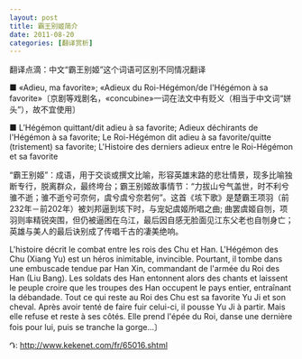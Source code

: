```yaml
---
layout: post
title: 霸王别姬简介
date: 2011-08-20
categories: [翻译赏析]  
---
```


翻译点滴：中文“霸王别姬”这个词语可区别不同情况翻译

■ «Adieu, ma favorite»; «Adieux du Roi-Hégémon/de l'Hégémon à sa favorite»〔京剧等戏剧名，«concubine»一词在法文中有贬义（相当于中文词“姘头”），故不宜使用〕

■ L’Hégémon quittant/dit adieu à sa favorite; Adieux déchirants de l'Hégémon à sa favorite; Le Roi-Hégémon dit adieu à sa favorite/quitte (tristement) sa favorite; L'Histoire des derniers adieux entre le Roi-Hégémon et sa favorite

“霸王别姬”：成语，用于交谈或撰文比喻，形容英雄末路的悲壮情景，现多比喻独断专行，脱离群众，最终垮台；霸王别姬故事情节：“力拔山兮气盖世，时不利兮骓不逝；骓不逝兮可奈何，虞兮虞兮奈若何”。这首《垓下歌》是楚霸王项羽（前232年－前202年）被刘邦逼到垓下时，与宠妃虞姬所唱之曲; 曲罢虞姬自刎，项羽则率精锐突围，但仍被逼困在乌江，最后因自感无脸面见江东父老也自刎身亡；英雄与美人的最后诀别成了传唱千古的凄美绝响。

L'histoire décrit le combat entre les rois des Chu et Han. L'Hégémon des Chu (Xiang Yu) est un héros inimitable, invincible. Pourtant, il tombe dans une embuscade tendue par Han Xin, commandant de l'armée du Roi des Han (Liu Bang). Les soldats des Han entonnent alors des chants et laissent le peuple croire que les troupes des Han occupent le pays entier, entraînant la débandade. Tout ce qui reste au Roi des Chu est sa favorite Yu Ji et son cheval. Après avoir tenté de faire fuir celui-ci, il pousse Yu Ji à partir. Mais elle refuse et reste à ses côtés. Elle prend l'épée du Roi, danse une dernière fois pour lui, puis se tranche la gorge...〕

Դ: http://www.kekenet.com/fr/65016.shtml

